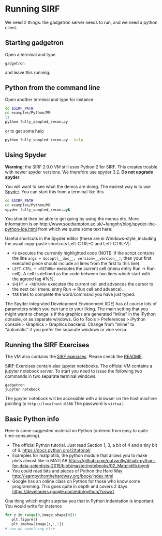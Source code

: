 # Running SIRF
We need 2 things: the gadgetron server needs to run, and we need a python client.
## Starting gadgetron
Open a terminal and type

    gadgetron

and leave this running.

## Python from the command line
Open another terminal and type for instance
```bash
cd $SIRF_PATH
cd examples/Python/MR
ls
python fully_sampled_recon.py
```
or to get some help
```bash
python fully_sampled_recon.py --help
```

## Using Spyder
**Warning**: the SIRF 2.0.0 VM still uses Python 2 for SIRF. This creates trouble with newer spyder
versions. We therefore use spyder 3.2. **Do not upgrade spyder**

You will want to see what the demos are doing. The easiest way is to use [Spyder](https://pythonhosted.org/spyder/#). You can start this from a terminal like this
```bash
cd $SIRF_PATH
cd examples/Python/MR
spyder fully_sampled_recon.py&
```
You should then be able to get going by using the menus etc. More information is on 
http://www.southampton.ac.uk/~fangohr/blog/spyder-the-python-ide.html from which we quote some text here:

Useful shortcuts in the Spyder editor (these are in Windows-style, including the usual copy-paste shortcuts Left-CTRL-C and Left-CTRL-V):
- `F9` executes the currently highlighted code (NOTE: if the script contains the line `args = docopt(__doc__, version=__version__)`, then your first executed piece should include all lines from the first to this line).
- `LEFT-CTRL + <RETURN>` executes the current cell (menu entry Run -> Run cell). A cell is defined as the code between two lines which start with the agreed tag #%%.
- `SHIFT + <RETURN>` executes the current cell and advances the cursor to the next cell (menu entry Run -> Run cell and advance).
- `TAB` tries to complete the word/command you have just typed.

The Spyder Integrated Development Environment (IDE) has of course lots of parameters which you can tune to your liking. The main setting that you might want to change is if the graphics are generated “inline” in the iPython console, or as separate windows. Go to Tools > Preferences > iPython console > Graphics > Graphics backend. Change from “inline” to “automatic” if you prefer the separate windows or vice versa.

## Running the SIRF Exercises
The VM also contains the [SIRF exercises](https://github.com/CCPPETMR/SIRF-Exercises/). Please check the [README](https://github.com/CCPPETMR/SIRF-Exercises/blob/master/README.md).

SIRF-Exercises contain also jupyter notebooks. The official VM contains a jupyter notebook server. To start you need to issue the following two commands in two separate terminal windows. 

```
gadgetron
jupyter notebook
```

The jupyter notebook will be accessible with a browser on the host machine pointing to `http://localhost:8888` The password is `virtual`.

## Basic Python info

Here is some suggested material on Python (ordered from easy to quite time-consuming).

- The official Python tutorial. Just read Section 1, 3, a bit of 4 and a tiny bit of 6.
https://docs.python.org/2/tutorial/
- Examples for matplotlib, the python module that allows you to make plots almost like in MATLAB
https://github.com/patvarilly/dihub-python-for-data-scientists-2015/blob/master/notebooks/02_Matplotlib.ipynb
- You could read bits and pieces of Python the Hard Way
http://learnpythonthehardway.org/book/index.html
- Google has an online class on Python for those who know some programming. This goes quite in depth and covers 2 days.
https://developers.google.com/edu/python/?csw=1

One thing which might surprise you that in Python indentation is important. You would write for instance
```Python
for z in range(0,image.shape[0]):
   plt.figure()
   plt.imshow(image[z,:,:])
# now do something else
```
